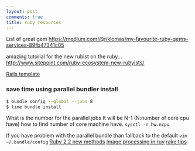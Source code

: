 ```yaml
---
layout: post
comments: true
title: ruby resources
---
```

List of great gem 
https://medium.com/@riklomas/my-favourite-ruby-gems-services-89fb47341c05

amazing tutorial for the new rubist on the ruby...
http://www.sitepoint.com/ruby-ecosystem-new-rubyists/

[Rails template](http://stackoverflow.com/questions/11390512/new-to-rails-which-one-do-you-suggest-and-why-erb-haml-or-slim)

### save time using parallel bundler install 
```sh
$ bundle config --global --jobs 8
$ time bundle install
```
What is the number for the parallel jobs 
It will be N-1 (N:number of core cpu have)
how to find number of core machine have.
`sysctl -n hw.ncpu`

If you have problem with the parallel bundle than fallback to the default
`vim ~/.bundle/config`
[Ruby 2.2 new methods](http://www.sitepoint.com/new-methods-ruby-2-2/)
[Image processing in ruy](http://www.sitepoint.com/image-processing-rails/)
[rake tips](https://github.com/ruby/rake)
